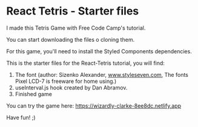# React Tetris - Starter files

I made this Tetris Game with Free Code Camp's tutorial.

You can start downloading the files o cloning them. 

For this game, you'll need to install the Styled Components dependencies. 

This is the starter files for the React-Tetris tutorial, you will find: 

1. The font (author: Sizenko Alexander, www.styleseven.com, The fonts Pixel LCD-7 is freeware for home using.)
2. useInterval.js hook created by Dan Abramov.
3. Finished game

You can try the game here: https://wizardly-clarke-8ee8dc.netlify.app 

Have fun! ;)
